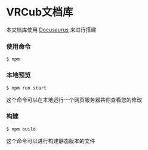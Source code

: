 # VRCub文档库

本文档库使用 [Docusaurus](https://docusaurus.io/) 来进行搭建

### 使用命令

```
$ npm
```

### 本地预览

```
$ npm run start
```

这个命令可以在本地运行一个网页服务器共你查看您的修改

### 构建

```
$ npm build
```

这个命令可以进行构建静态版本的文件

